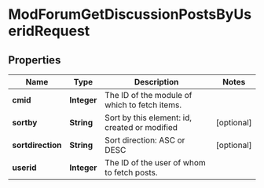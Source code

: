 

# ModForumGetDiscussionPostsByUseridRequest


## Properties

| Name | Type | Description | Notes |
|------------ | ------------- | ------------- | -------------|
|**cmid** | **Integer** | The ID of the module of which to fetch items. |  |
|**sortby** | **String** | Sort by this element: id, created or modified |  [optional] |
|**sortdirection** | **String** | Sort direction: ASC or DESC |  [optional] |
|**userid** | **Integer** | The ID of the user of whom to fetch posts. |  |



